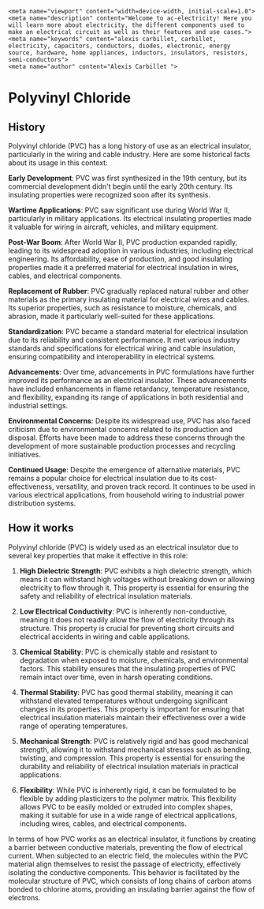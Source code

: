     <meta name="viewport" content="width=device-width, initial-scale=1.0">
    <meta name="description" content="Welcome to ac-electricity! Here you will learn more about electricity, the different components used to make an electrical circuit as well as their features and use cases.">
    <meta name="keywords" content="alexis carbillet, carbillet, electricity, capacitors, conductors, diodes, electronic, energy source, hardware, home appliances, inductors, insulators, resistors, semi-conductors">
    <meta name="author" content="Alexis Carbillet ">
</head>

# Polyvinyl Chloride

## History

Polyvinyl chloride (PVC) has a long history of use as an electrical insulator, particularly in the wiring and cable industry. Here are some historical facts about its usage in this context:

**Early Development**: PVC was first synthesized in the 19th century, but its commercial development didn't begin until the early 20th century. Its insulating properties were recognized soon after its synthesis.

**Wartime Applications**: PVC saw significant use during World War II, particularly in military applications. Its electrical insulating properties made it valuable for wiring in aircraft, vehicles, and military equipment.

**Post-War Boom**: After World War II, PVC production expanded rapidly, leading to its widespread adoption in various industries, including electrical engineering. Its affordability, ease of production, and good insulating properties made it a preferred material for electrical insulation in wires, cables, and electrical components.

**Replacement of Rubber**: PVC gradually replaced natural rubber and other materials as the primary insulating material for electrical wires and cables. Its superior properties, such as resistance to moisture, chemicals, and abrasion, made it particularly well-suited for these applications.

**Standardization**: PVC became a standard material for electrical insulation due to its reliability and consistent performance. It met various industry standards and specifications for electrical wiring and cable insulation, ensuring compatibility and interoperability in electrical systems.

**Advancements**: Over time, advancements in PVC formulations have further improved its performance as an electrical insulator. These advancements have included enhancements in flame retardancy, temperature resistance, and flexibility, expanding its range of applications in both residential and industrial settings.

**Environmental Concerns**: Despite its widespread use, PVC has also faced criticism due to environmental concerns related to its production and disposal. Efforts have been made to address these concerns through the development of more sustainable production processes and recycling initiatives.

**Continued Usage**: Despite the emergence of alternative materials, PVC remains a popular choice for electrical insulation due to its cost-effectiveness, versatility, and proven track record. It continues to be used in various electrical applications, from household wiring to industrial power distribution systems.

## How it works

Polyvinyl chloride (PVC) is widely used as an electrical insulator due to several key properties that make it effective in this role:

1. **High Dielectric Strength**: PVC exhibits a high dielectric strength, which means it can withstand high voltages without breaking down or allowing electricity to flow through it. This property is essential for ensuring the safety and reliability of electrical insulation materials.

2. **Low Electrical Conductivity**: PVC is inherently non-conductive, meaning it does not readily allow the flow of electricity through its structure. This property is crucial for preventing short circuits and electrical accidents in wiring and cable applications.

3. **Chemical Stability**: PVC is chemically stable and resistant to degradation when exposed to moisture, chemicals, and environmental factors. This stability ensures that the insulating properties of PVC remain intact over time, even in harsh operating conditions.

4. **Thermal Stability**: PVC has good thermal stability, meaning it can withstand elevated temperatures without undergoing significant changes in its properties. This property is important for ensuring that electrical insulation materials maintain their effectiveness over a wide range of operating temperatures.

5. **Mechanical Strength**: PVC is relatively rigid and has good mechanical strength, allowing it to withstand mechanical stresses such as bending, twisting, and compression. This property is essential for ensuring the durability and reliability of electrical insulation materials in practical applications.

6. **Flexibility**: While PVC is inherently rigid, it can be formulated to be flexible by adding plasticizers to the polymer matrix. This flexibility allows PVC to be easily molded or extruded into complex shapes, making it suitable for use in a wide range of electrical applications, including wires, cables, and electrical components.

In terms of how PVC works as an electrical insulator, it functions by creating a barrier between conductive materials, preventing the flow of electrical current. When subjected to an electric field, the molecules within the PVC material align themselves to resist the passage of electricity, effectively isolating the conductive components. This behavior is facilitated by the molecular structure of PVC, which consists of long chains of carbon atoms bonded to chlorine atoms, providing an insulating barrier against the flow of electrons.
